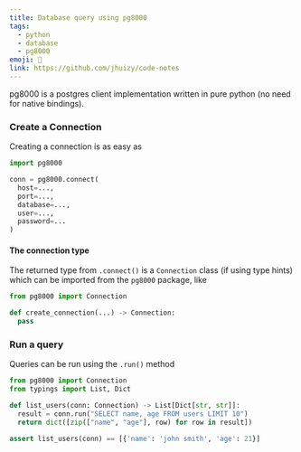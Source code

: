 ```yaml
---
title: Database query using pg8000
tags:
  - python
  - database
  - pg8000
emoji: 🐚
link: https://github.com/jhuizy/code-notes
---
```


pg8000 is a postgres client implementation written in pure python (no need for native bindings).

### Create a Connection

Creating a connection is as easy as


```py
import pg8000

conn = pg8000.connect(
  host=...,
  port=...,
  database=...,
  user=...,
  password=...
)
```

#### The connection type

The returned type from `.connect()` is a `Connection` class (if using type hints) which can be imported from the `pg8000` package, like

```py
from pg8000 import Connection

def create_connection(...) -> Connection:
  pass
```

### Run a query

Queries can be run using the `.run()` method

```py
from pg8000 import Connection
from typings import List, Dict

def list_users(conn: Connection) -> List[Dict[str, str]]:
  result = conn.run("SELECT name, age FROM users LIMIT 10")
  return dict([zip(["name", "age"], row) for row in result])

assert list_users(conn) == [{'name': 'john smith', 'age': 21}]
```